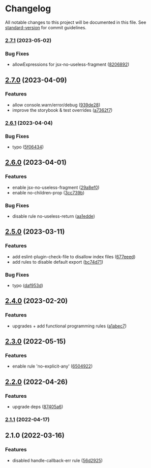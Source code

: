 # Changelog

All notable changes to this project will be documented in this file. See [standard-version](https://github.com/conventional-changelog/standard-version) for commit guidelines.

### [2.7.1](https://github.com/sammysaglam/eslint-config-sammy/compare/v2.7.0...v2.7.1) (2023-05-02)


### Bug Fixes

* allowExpressions for jsx-no-useless-fragment ([8206892](https://github.com/sammysaglam/eslint-config-sammy/commit/8206892b88f5d8151b74d0b2e0273c884ced912f))

## [2.7.0](https://github.com/sammysaglam/eslint-config-sammy/compare/v2.6.1...v2.7.0) (2023-04-09)


### Features

* allow console.warn/error/debug ([939de28](https://github.com/sammysaglam/eslint-config-sammy/commit/939de28d8cce1aaf290859fe7c44424b7ba7a575))
* improve the storybook & test overrides ([a7362f7](https://github.com/sammysaglam/eslint-config-sammy/commit/a7362f7f980dc9e9daa5cc716843fb19c299e96a))

### [2.6.1](https://github.com/sammysaglam/eslint-config-sammy/compare/v2.6.0...v2.6.1) (2023-04-04)


### Bug Fixes

* typo ([5f06434](https://github.com/sammysaglam/eslint-config-sammy/commit/5f06434ab2ea9355f83228316c55f72383014749))

## [2.6.0](https://github.com/sammysaglam/eslint-config-sammy/compare/v2.5.0...v2.6.0) (2023-04-01)


### Features

* enable jsx-no-useless-fragment ([29a8ef0](https://github.com/sammysaglam/eslint-config-sammy/commit/29a8ef02151c9082df438604a28004ddb76146e2))
* enable no-children-prop ([3cc739b](https://github.com/sammysaglam/eslint-config-sammy/commit/3cc739bd6733435c1117ab02d6aa62aa077de38d))


### Bug Fixes

* disable rule no-useless-return ([aa1edde](https://github.com/sammysaglam/eslint-config-sammy/commit/aa1edde58cc3cb13484777b9f761764a42359187))

## [2.5.0](https://github.com/sammysaglam/eslint-config-sammy/compare/v2.4.0...v2.5.0) (2023-03-11)


### Features

* add eslint-plugin-check-file to disallow index files ([677eeed](https://github.com/sammysaglam/eslint-config-sammy/commit/677eeed68c1e1ae7eebd0ea9e97cff85e6c05c29))
* add rules to disable default export ([bc74d71](https://github.com/sammysaglam/eslint-config-sammy/commit/bc74d718ff3eb3d6278c3abf311d4fd700397653))


### Bug Fixes

* typo ([daf953d](https://github.com/sammysaglam/eslint-config-sammy/commit/daf953dd6bf41d686a4769da9d629a353f7b6335))

## [2.4.0](https://github.com/sammysaglam/eslint-config-sammy/compare/v2.3.0...v2.4.0) (2023-02-20)


### Features

* upgrades + add functional programming rules ([a1abec7](https://github.com/sammysaglam/eslint-config-sammy/commit/a1abec72e0d9ac13c688eed0e75f34fa208d4eed))

## [2.3.0](https://github.com/sammysaglam/eslint-config-sammy/compare/v2.2.0...v2.3.0) (2022-05-15)


### Features

* enable rule 'no-explicit-any' ([6504922](https://github.com/sammysaglam/eslint-config-sammy/commit/65049228bfcbf7cc6e100664bf3163ee49146f16))

## [2.2.0](https://github.com/sammysaglam/eslint-config-sammy/compare/v2.1.1...v2.2.0) (2022-04-26)


### Features

* upgrade deps ([87405a6](https://github.com/sammysaglam/eslint-config-sammy/commit/87405a64795c0d25538618b42f7ffe408f7e156b))

### [2.1.1](https://github.com/sammysaglam/eslint-config-sammy/compare/v2.1.0...v2.1.1) (2022-04-17)

## 2.1.0 (2022-03-16)


### Features

* disabled handle-callback-err rule ([56d2925](https://github.com/sammysaglam/eslint-config-sammy/commit/56d2925f76bcc7a3305785f555bd4ebdd638dbfa))
